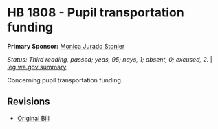 # HB 1808 - Pupil transportation funding
**Primary Sponsor:** [Monica Jurado Stonier](/person/leg/monica.stonier.md)

*Status: Third reading, passed; yeas, 95; nays, 1; absent, 0; excused, 2.* | [leg.wa.gov summary](https://app.leg.wa.gov/billsummary?BillNumber=1808&Year=2021)

Concerning pupil transportation funding.

## Revisions
* [Original Bill](1/)